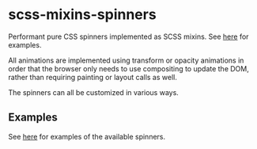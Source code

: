 # scss-mixins-spinners

Performant pure CSS spinners implemented as SCSS mixins. See [here](http://www.perspectivespace.com/scss-mixins-spinners/) for examples.

All animations are implemented using transform or opacity animations in
order that the browser only needs to use compositing to update the DOM,
rather than requiring painting or layout calls as well.

The spinners can all be customized in various ways.

## Examples

See [here](http://www.perspectivespace.com/scss-mixins-spinners/) for examples
of the available spinners.